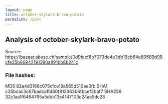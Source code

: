 ```yaml
---
layout: page
title: october-skylark-bravo-potato
permalink: /post
---
```


## Analysis of october-skylark-bravo-potato

Source: https://bazaar.abuse.ch/sample/0d9facf6b7073de4e3db19eb64e80589d98cfe35b66942191390a891bb8b241c

### File hashes:
MD5		82a4d3168c075cfce19a565d510ae3fb
SHA1	c35bcac3c67badcaffd60f813363b6fbcef2baf7
SHA256	32c1aa1f6464765a5dbb13e4147103c24aa5dc28